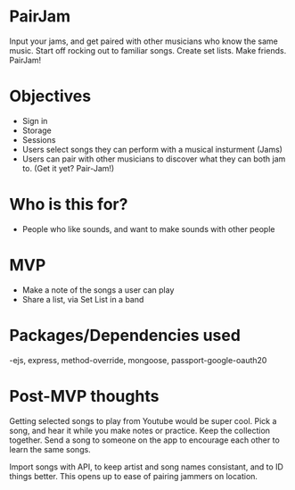 # PairJam

Input your jams, and get paired with other musicians who know the same music. Start off rocking out to familiar songs. Create set lists. Make friends. PairJam!

# Objectives

- Sign in
- Storage
- Sessions
- Users select songs they can perform with a musical insturment (Jams)
- Users can pair with other musicians to discover what they can both jam to. (Get it yet? Pair-Jam!)

# Who is this for?

- People who like sounds, and want to make sounds with other people

# MVP

- Make a note of the songs a user can play
- Share a list, via Set List in a band

# Packages/Dependencies used

-ejs, express, method-override, mongoose, passport-google-oauth20

# Post-MVP thoughts

Getting selected songs to play from Youtube would be super cool. Pick a song, and hear it while you make notes or practice. Keep the collection together. Send a song to someone on the app to encourage each other to learn the same songs.

Import songs with API, to keep artist and song names consistant, and to ID things better. This opens up to ease of pairing jammers on location.
